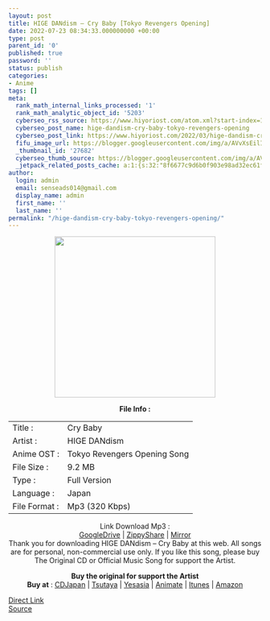 ```yaml
---
layout: post
title: HIGE DANdism – Cry Baby [Tokyo Revengers Opening]
date: 2022-07-23 08:34:33.000000000 +00:00
type: post
parent_id: '0'
published: true
password: ''
status: publish
categories:
- Anime
tags: []
meta:
  rank_math_internal_links_processed: '1'
  rank_math_analytic_object_id: '5203'
  cyberseo_rss_source: https://www.hiyoriost.com/atom.xml?start-index=1
  cyberseo_post_name: hige-dandism-cry-baby-tokyo-revengers-opening
  cyberseo_post_link: https://www.hiyoriost.com/2022/03/hige-dandism-cry-baby-tokyo-revengers.html
  fifu_image_url: https://blogger.googleusercontent.com/img/a/AVvXsEilIv29qjHgJbr__sR88JKQpjIOqixbvV4OLiyifJtY9w67woyEQDiwiXcVt7SxTPV5ppk_aqJD9nD47s1Wmd1n9RY7MD7C3mvRLfE0SJuPPgAYwTZBE0ghQJw9_E2ACjXV2tqRnNdTbkCr_4-MessiWKQxfxrkykm1o5f_EGLH-L2OYLeONuS2q0eF
  _thumbnail_id: '27682'
  cyberseo_thumb_source: https://blogger.googleusercontent.com/img/a/AVvXsEilIv29qjHgJbr__sR88JKQpjIOqixbvV4OLiyifJtY9w67woyEQDiwiXcVt7SxTPV5ppk_aqJD9nD47s1Wmd1n9RY7MD7C3mvRLfE0SJuPPgAYwTZBE0ghQJw9_E2ACjXV2tqRnNdTbkCr_4-MessiWKQxfxrkykm1o5f_EGLH-L2OYLeONuS2q0eF
  _jetpack_related_posts_cache: a:1:{s:32:"8f6677c9d6b0f903e98ad32ec61f8deb";a:2:{s:7:"expires";i:1658608982;s:7:"payload";a:3:{i:0;a:1:{s:2:"id";i:27679;}i:1;a:1:{s:2:"id";i:27665;}i:2;a:1:{s:2:"id";i:24219;}}}}
author:
  login: admin
  email: senseads014@gmail.com
  display_name: admin
  first_name: ''
  last_name: ''
permalink: "/hige-dandism-cry-baby-tokyo-revengers-opening/"
---
```

<div class="separator" style="clear: both; text-align: center;"><img src="{{ site.baseurl }}/assets/2022/07/AVvXsEilIv29qjHgJbr__sR88JKQpjIOqixbvV4OLiyifJtY9w67woyEQDiwiXcVt7SxTPV5ppk_aqJD9nD47s1Wmd1n9RY7MD7C3mvRLfE0SJuPPgAYwTZBE0ghQJw9_E2ACjXV2tqRnNdTbkCr_4-MessiWKQxfxrkykm1o5f_EGLH-L2OYLeONuS2q0eF" border="0" data-original-height="600" data-original-width="600" height="320" width="320" /></div>
<p> 
<div class="linkdownload" align="center"><b>File Info : </b></div>
<div class="info2" id="Info">
<table>
<tbody>
<tr>
<td class="tablex">Title :</td>
<td>Cry Baby</td>
</tr>
<tr>
<td class="tablex">Artist :</td>
<td>HIGE DANdism</td>
</tr>
<tr>
<td class="tablex">Anime OST :</td>
<td>Tokyo Revengers Opening Song</td>
</tr>
<tr>
<td class="tablex">File Size :</td>
<td>9.2 MB</td>
</tr>
<tr>
<td class="tablex">Type :</td>
<td>Full Version</td>
</tr>
<tr>
<td class="tablex">Language :</td>
<td>Japan</td>
</tr>
<tr>
<td class="tablex">File Format :</td>
<td>Mp3 (320 Kbps)</td>
</tr>
</tbody>
</table>
</div>
<div style="text-align: center;">
<div class="dlbod" id="boxdownload">
<div class="smokeddl">
<div class="linkdownload">Link Download Mp3 : </div>
<div class="smokeurl"><a href="https://drive.google.com/file/d/1b9offdrpVxkUorN8s0mLz9ZV-KgXhlBG/view?usp=drivesdk" rel="nofollow noopener" target="_blank">GoogleDrive</a> | <a href="https://www117.zippyshare.com/v/iJ464KlP/file.html" rel="nofollow noopener" target="_blank">ZippyShare</a> | <a href="https://www.mirrored.to/files/0CGKR1TY/Cry_Baby_(hiyoriost.com).mp3_links" rel="nofollow noopener" target="_blank">Mirror</a> </div>
</div>
</div>
</div>
<div class="buycd" align="center">Thank you for downloading HIGE DANdism – Cry Baby at this web. All songs are for personal, non-commercial use only. If you like this song, please buy The Original CD or Official Music Song for support the Artist.
<p /></div>
<div class="buyat" align="center"><span class="syclons0"><b>Buy the original for support the Artist</b><br /> <b>Buy at</b> : <a href="https://www.cdjapan.co.jp/" target="_blank" rel="noopener">CDJapan</a> | <a href="https://shop.tsutaya.co.jp/" target="_blank" rel="noopener">Tsutaya</a> | <a href="https://www.yesasia.com/" target="_blank" rel="noopener">Yesasia</a> | <a href="https://www.animate-onlineshop.jp/" target="_blank" rel="noopener">Animate</a> | <a href="https://www.apple.com/jp/itunes" target="_blank" rel="noopener">Itunes</a> | <a href="https://amazon.co.jp/" target="_blank" rel="noopener">Amazon</a></span></p>
</div>
<link rel="stylesheet" href="https://cdnjs.cloudflare.com/ajax/libs/font-awesome/4.7.0/css/font-awesome.min.css" />
<div class="divbtn"> <a href="https://handymansurrender.com/fihup8buzv?key=94550f7ce39444073321dde3b8782f97" class="btn"><i class="fa fa-download"></i> Direct Link</a> <br /><a href="https://www.hiyoriost.com/2022/03/hige-dandism-cry-baby-tokyo-revengers.html">Source</a> </div>
